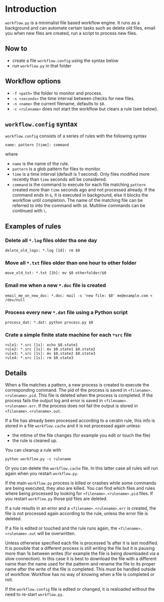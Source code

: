 # Introduction

`workflow.py` is a minimalist file based workflow engine. It runs as a background and can automate certain tasks such as delete old files, email you when new files are created, run a script to process new files.

## Now to

- create a file `workflow.config` using the syntax below
- run `workflow.py` in that folder

## Workflow options

- `-f <path>` the folder to monitor and process.
- `-s <seconds>` the time interval between checks for new files.
- `-n <name>` the current filename, defaults to `$0`.
- `-c <rulename>` does not start the workflow but clears a rule (see below).

## `workflow.config` syntax

`workflow.config` consists of a series of rules with the following syntax

    name: pattern [time]: command

where 
- `name` is the name of the rule.
- `pattern` is a glob pattern for files to monitor.
- `time` is a time interval (default is 1 second). Only files modified more recently than `time` seconds will be considered.
- `command` is the command to execute for each file matching `pattern` created more than `time` seconds ago and not processed already. If the command ends in `&`, it is executed in background, else it blocks the workflow until completion. The name of the matching file can be referred to into the command with `$0`. Multiline commands can be continued with `\`.

## Examples of rules

### Delete all `*.log` files older tha one day

    delete_old_logs: *.log [1d]: rm $0

### Move all `*.txt` files older than one hour to other folder

    move_old_txt: *.txt [1h]: mv $0 otherfolder/$0

### Email me when a new `*.doc` file is created

    email_me_on_new_doc: *.doc: mail -s 'new file: $0' me@example.com < /dev/null

### Process every new `*.dat` file using a Python script

    process_dat: *.dat: python process.py $0

### Crate a simple finite state machine for each `*src` file

    rule1: *.src [1s]: echo $0.state1
    rule2: *.src [1s]: mv $0.state1 $0.state2
    rule3: *.src [1s]: mv $0.state2 $0.state3
    rule4: *.src [1s]: rm $0.state3

## Details

When a file matches a pattern, a new process is created to execute the corresponding command. The pid of the process is saved in `<filename>.<rulename>.pid`. This file is deleted when the process is completed. If the process fails the output log and error is saved in `<filename>.<rulename>.err`. If the process does not fail the output is stored in `<filename>.<rulename>.out`.

If a file has already been processed according to a ceratin rule, this info is stored in a file `workflow.cache` and it is not processed again unless:

- the mtime of the file changes (for example you edit or touch the file)
- the rule is cleaned up.

You can cleanup a rule with

    python workflow.py -c rulename

Or you can delete the `workflow.cache` file. In this latter case all rules will run again when you restart `workflow.py`.

If the main `workflow.py` process is killed or crashes while some commands are being executed, they also are killed. You can find which files and rules where being processed by looking for `<filename>.<rulename>.pid` files. If you restart `workflow.py` those pid files are deleted.

If a rule results in an error and a `<filename>.<rulename>.err` is created, the file is not processed again according to the rule, unless the error file is deleted.

If a file is edited or touched and the rule runs again, the `<filename>.<rulename>.out` will be overwritten.

Unless otherwise specified each file is processed 1s after it is last modified. It is possible that a different process is still writing the file but it is pausing more than 1s between writes (for example the file is being downloaded via a slow connection). In this case it is best to download the file with a different name than the name used for the patterm and rename the file to its proper name after the write of the file is completed. This must be handled outside of workflow. Workflow has no way of knowing when a file is completed or not.

If the `workflow.config` file is edited or changed, it is realoaded without the need to re-start `workflow.py`. 